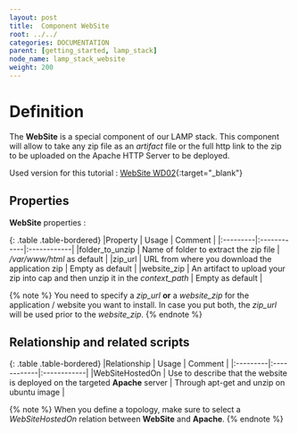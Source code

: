 ```yaml
---
layout: post
title:  Component WebSite
root: ../../
categories: DOCUMENTATION
parent: [getting_started, lamp_stack]
node_name: lamp_stack_website
weight: 200
---
```


# Definition

The **WebSite** is a special component of our LAMP stack. This component will allow to take any zip file as an *artifact* file or the full http link to the zip to be uploaded on the Apache HTTP Server to be deployed.

Used version for this tutorial : [WebSite WD02](https://github.com/alien4cloud/samples/tree/wd02/website){:target="_blank"}

## Properties

<div data-gist="https://gist.github.com/OresteVisari/6ec415bbd4d0838ab518.js"></div>

**WebSite** properties :

{: .table .table-bordered}
|Property  | Usage | Comment |
|:---------|:------------|:------------|
|folder_to_unzip  | Name of folder to extract the zip file | */var/www/html* as default |
|zip_url  | URL from where you download the application zip | Empty as default |
|website_zip  | An artifact to upload your zip into cap and then unzip it in the *context_path* | Empty as default |

{% note %}
You need to specify a *zip_url* **or** a *website_zip* for the application / website you want to install. In case you put both, the *zip_url* will be used prior to the *website_zip*.
{% endnote %}

## Relationship and related scripts

<div data-gist="https://gist.github.com/OresteVisari/5ab382e66a4eece65077.js"></div>

{: .table .table-bordered}
|Relationship  | Usage | Comment |
|:---------|:------------|:------------|
|WebSiteHostedOn  | Use to describe that the website is deployed on the targeted **Apache** server | Through apt-get and unzip on ubuntu image |

{% note %}
When you define a topology, make sure to select a *WebSiteHostedOn* relation between **WebSite** and **Apache**.
{% endnote %}

